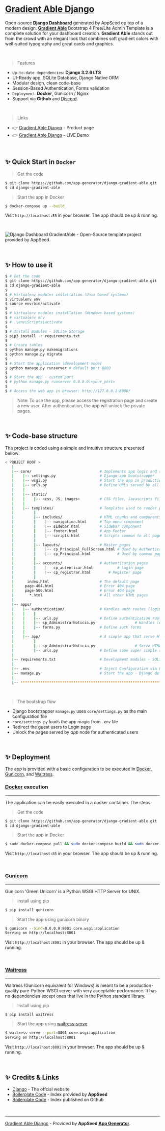 # [Gradient Able Django](https://appseed.us/admin-dashboards/django-gradient-able)

Open-source **[Django Dashboard](https://appseed.us/admin-dashboards/django)** generated by AppSeed op top of a modern design. **[Gradient Able](https://appseed.us/admin-dashboards/django-gradient-able)** Bootstrap 4 Free/Lite Admin Template is a complete solution for your dashboard creation. **Gradient Able** stands out from the crowd with an elegant look that combines soft gradient colors with well-suited typography and great cards and graphics. 

<br />

> Features

- `Up-to-date dependencies`: **Django 3.2.6 LTS**
- UI-Ready app, SQLite Database, Django Native ORM
- Modular design, clean code-base
- Session-Based Authentication, Forms validation
- `Deployment`: **Docker**, Gunicorn / Nginx
- Support via **Github** and [Discord](https://discord.gg/fZC6hup).

<br />

> Links

- 👉 [Gradient Able Django](https://appseed.us/admin-dashboards/django-gradient-able) - Product page
- 👉 [Gradient Able Django](https://django-gradient-able.appseed-srv1.com/) - LIVE Demo

<br />

## ✨ Quick Start in `Docker`

> Get the code

```bash
$ git clone https://github.com/app-generator/django-gradient-able.git
$ cd django-gradient-able
```

> Start the app in Docker

```bash
$ docker-compose up --build
```

Visit `http://localhost:85` in your browser. The app should be up & running.

<br />

![Django Dashboard GradientAble - Open-Source template project provided by AppSeed.](https://raw.githubusercontent.com/app-generator/django-dashboard-gradientable/master/media/django-dashboard-gradientable-screen.png)

<br />

## ✨ How to use it

```bash
$ # Get the code
$ git clone https://github.com/app-generator/django-gradient-able.git
$ cd django-gradient-able
$
$ # Virtualenv modules installation (Unix based systems)
$ virtualenv env
$ source env/bin/activate
$
$ # Virtualenv modules installation (Windows based systems)
$ # virtualenv env
$ # .\env\Scripts\activate
$
$ # Install modules - SQLite Storage
$ pip3 install -r requirements.txt
$
$ # Create tables
$ python manage.py makemigrations
$ python manage.py migrate
$
$ # Start the application (development mode)
$ python manage.py runserver # default port 8000
$
$ # Start the app - custom port
$ # python manage.py runserver 0.0.0.0:<your_port>
$
$ # Access the web app in browser: http://127.0.0.1:8000/
```

> Note: To use the app, please access the registration page and create a new user. After authentication, the app will unlock the private pages.

<br />

## ✨ Code-base structure

The project is coded using a simple and intuitive structure presented bellow:

```bash
< PROJECT ROOT >
   |
   |-- core/                               # Implements app logic and serve the static assets
   |    |-- settings.py                    # Django app bootstrapper
   |    |-- wsgi.py                        # Start the app in production
   |    |-- urls.py                        # Define URLs served by all apps/nodes
   |    |
   |    |-- static/
   |    |    |-- <css, JS, images>         # CSS files, Javascripts files
   |    |
   |    |-- templates/                     # Templates used to render pages
   |         |
   |         |-- includes/                 # HTML chunks and components
   |         |    |-- navigation.html      # Top menu component
   |         |    |-- sidebar.html         # Sidebar component
   |         |    |-- footer.html          # App Footer
   |         |    |-- scripts.html         # Scripts common to all pages
   |         |
   |         |-- layouts/                  # Master pages
   |         |    |-- cp_Principal_FullScreen.html # Used by Authentication pages
   |         |    |-- cp_Principal.html            # Used by common pages
   |         |
   |         |-- accounts/                 # Authentication pages
   |         |    |-- cp_autenticar.html           # Login page
   |         |    |-- cp_registrar.html        # Register page
   |         |
   |      index.html                       # The default page
   |     page-404.html                     # Error 404 page
   |     page-500.html                     # Error 404 page
   |       *.html                          # All other HTML pages
   |
   |-- apps/
   |    |-- authentication/                # Handles auth routes (login and register)
   |    |    |
   |    |    |-- urls.py                   # Define authentication routes  
   |    |    |-- sp_AdministrarNoticia.py                  # Handles login and registration  
   |    |    |-- forms.py                  # Define auth forms  
   |    |
   |    |-- app/                           # A simple app that serve HTML files
   |         |
   |         |-- sp_AdministrarNoticia.py                  # Serve HTML pages for authenticated users
   |         |-- urls.py                   # Define some super simple routes  
   |
   |-- requirements.txt                    # Development modules - SQLite storage
   |
   |-- .env                                # Inject Configuration via Environment
   |-- manage.py                           # Start the app - Django default start script
   |
   |-- ************************************************************************
```

<br />

> The bootstrap flow

- Django bootstrapper `manage.py` uses `core/settings.py` as the main configuration file
- `core/settings.py` loads the app magic from `.env` file
- Redirect the guest users to Login page
- Unlock the pages served by *app* node for authenticated users

<br />

## ✨ Deployment

The app is provided with a basic configuration to be executed in [Docker](https://www.docker.com/), [Gunicorn](https://gunicorn.org/), and [Waitress](https://docs.pylonsproject.org/projects/waitress/en/stable/).

### [Docker](https://www.docker.com/) execution
---

The application can be easily executed in a docker container. The steps:

> Get the code

```bash
$ git clone https://github.com/app-generator/django-gradient-able.git
$ cd django-gradient-able
```

> Start the app in Docker

```bash
$ sudo docker-compose pull && sudo docker-compose build && sudo docker-compose up -d
```

Visit `http://localhost:85` in your browser. The app should be up & running.

<br />

### [Gunicorn](https://gunicorn.org/)
---

Gunicorn 'Green Unicorn' is a Python WSGI HTTP Server for UNIX.

> Install using pip

```bash
$ pip install gunicorn
```
> Start the app using gunicorn binary

```bash
$ gunicorn --bind=0.0.0.0:8001 core.wsgi:application
Serving on http://localhost:8001
```

Visit `http://localhost:8001` in your browser. The app should be up & running.


<br />

### [Waitress](https://docs.pylonsproject.org/projects/waitress/en/stable/)
---

Waitress (Gunicorn equivalent for Windows) is meant to be a production-quality pure-Python WSGI server with very acceptable performance. It has no dependencies except ones that live in the Python standard library.

> Install using pip

```bash
$ pip install waitress
```
> Start the app using [waitress-serve](https://docs.pylonsproject.org/projects/waitress/en/stable/runner.html)

```bash
$ waitress-serve --port=8001 core.wsgi:application
Serving on http://localhost:8001
```

Visit `http://localhost:8001` in your browser. The app should be up & running.

<br />

## ✨ Credits & Links

- [Django](https://www.djangoproject.com/) - The offcial website
- [Boilerplate Code](https://appseed.us/boilerplate-code) - Index provided by **AppSeed**
- [Boilerplate Code](https://github.com/app-generator/boilerplate-code) - Index published on Github

<br />

---
[Gradient Able Django](https://appseed.us/admin-dashboards/django-gradient-able) - Provided by **AppSeed [App Generator](https://appseed.us/app-generator)**.
